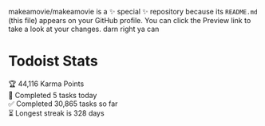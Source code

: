makeamovie/makeamovie is a ✨ special ✨ repository because its `README.md` (this file) appears on your GitHub profile.
You can click the Preview link to take a look at your changes. darn right ya can

# Todoist Stats

<!-- TODO-IST:START -->
🏆  44,116 Karma Points           
🌸  Completed 5 tasks today           
✅  Completed 30,865 tasks so far           
⏳  Longest streak is 328 days
<!-- TODO-IST:END -->